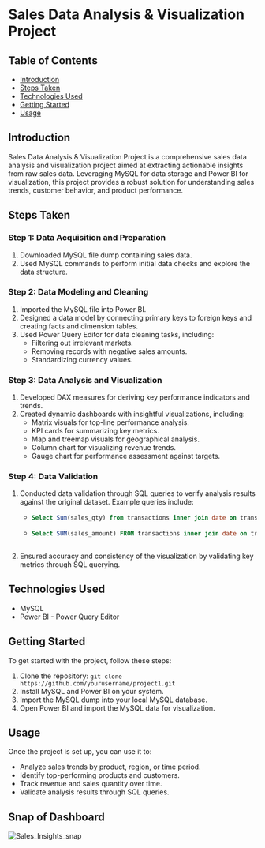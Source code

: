 # Sales Data Analysis & Visualization Project

## Table of Contents

- [Introduction](#introduction)
- [Steps Taken](#steps-taken)
- [Technologies Used](#technologies-used)
- [Getting Started](#getting-started)
- [Usage](#usage)

## Introduction

Sales Data Analysis & Visualization Project is a comprehensive sales data analysis and visualization project aimed at extracting actionable insights from raw sales data. Leveraging MySQL for data storage and Power BI for visualization, this project provides a robust solution for understanding sales trends, customer behavior, and product performance.

## Steps Taken

### Step 1: Data Acquisition and Preparation

1. Downloaded MySQL file dump containing sales data.
2. Used MySQL commands to perform initial data checks and explore the data structure.

### Step 2: Data Modeling and Cleaning

1. Imported the MySQL file into Power BI.
2. Designed a data model by connecting primary keys to foreign keys and creating facts and dimension tables.
3. Used Power Query Editor for data cleaning tasks, including:
   - Filtering out irrelevant markets.
   - Removing records with negative sales amounts.
   - Standardizing currency values.

### Step 3: Data Analysis and Visualization

1. Developed DAX measures for deriving key performance indicators and trends.
2. Created dynamic dashboards with insightful visualizations, including:
   - Matrix visuals for top-line performance analysis.
   - KPI cards for summarizing key metrics.
   - Map and treemap visuals for geographical analysis.
   - Column chart for visualizing revenue trends.
   - Gauge chart for performance assessment against targets.

### Step 4: Data Validation

1. Conducted data validation through SQL queries to verify analysis results against the original dataset. Example queries include:
   - ```sql
     Select Sum(sales_qty) from transactions inner join date on transactions.order_date = date.date where date.year = 2020 and transactions.currency = "INR\r" or transactions.currency = "USD\r";
     ```
   - ```sql
     Select SUM(sales_amount) FROM transactions inner join date on transactions.order_date = date.date where date.year = 2020 and date.month_name = "January" and (transactions.currency = "INR\r" or transactions.currency = "USD\r");
    

2. Ensured accuracy and consistency of the visualization by validating key metrics through SQL querying.

## Technologies Used

- MySQL
- Power BI - Power Query Editor

## Getting Started

To get started with the project, follow these steps:

1. Clone the repository: `git clone https://github.com/yourusername/project1.git`
2. Install MySQL and Power BI on your system.
3. Import the MySQL dump into your local MySQL database.
4. Open Power BI and import the MySQL data for visualization.

## Usage

Once the project is set up, you can use it to:

- Analyze sales trends by product, region, or time period.
- Identify top-performing products and customers.
- Track revenue and sales quantity over time.
- Validate analysis results through SQL queries.

## Snap of Dashboard

![Sales_Insights_snap](https://github.com/shuja04/Sales-Data-Analysis-Visualization-Project/assets/167103109/1a2a6f39-d224-43f7-a9cf-6466c3f8d591)
